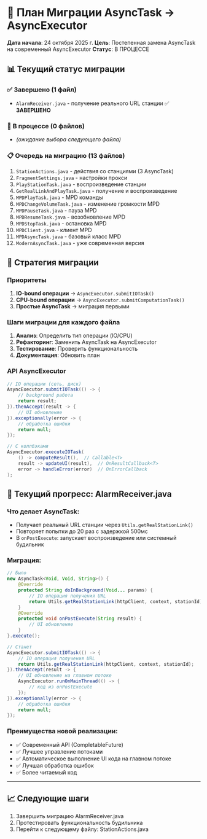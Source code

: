 # 🚀 План Миграции AsyncTask → AsyncExecutor

**Дата начала**: 24 октября 2025 г.
**Цель**: Постепенная замена AsyncTask на современный AsyncExecutor
**Статус**: В ПРОЦЕССЕ

## 📊 Текущий статус миграции

### ✅ **Завершено (1 файл)**
- `AlarmReceiver.java` - получение реального URL станции ✅ **ЗАВЕРШЕНО**

### 🔄 **В процессе (0 файлов)**
- *(ожидание выбора следующего файла)*

### 📋 **Очередь на миграцию (13 файлов)**
1. `StationActions.java` - действия со станциями (3 AsyncTask)
2. `FragmentSettings.java` - настройки прокси
3. `PlayStationTask.java` - воспроизведение станции
4. `GetRealLinkAndPlayTask.java` - получение и воспроизведение
5. `MPDPlayTask.java` - MPD команды
6. `MPDChangeVolumeTask.java` - изменение громкости MPD
7. `MPDPauseTask.java` - пауза MPD
8. `MPDResumeTask.java` - возобновление MPD
9. `MPDStopTask.java` - остановка MPD
10. `MPDClient.java` - клиент MPD
11. `MPDAsyncTask.java` - базовый класс MPD
12. `ModernAsyncTask.java` - уже современная версия

## 🎯 **Стратегия миграции**

### **Приоритеты**
1. **IO-bound операции** → `AsyncExecutor.submitIOTask()`
2. **CPU-bound операции** → `AsyncExecutor.submitComputationTask()`
3. **Простые AsyncTask** → миграция первыми

### **Шаги миграции для каждого файла**
1. **Анализ**: Определить тип операции (IO/CPU)
2. **Рефакторинг**: Заменить AsyncTask на AsyncExecutor
3. **Тестирование**: Проверить функциональность
4. **Документация**: Обновить план

### **API AsyncExecutor**
```java
// IO операции (сеть, диск)
AsyncExecutor.submitIOTask(() -> {
    // background работа
    return result;
}).thenAccept(result -> {
    // UI обновление
}).exceptionally(error -> {
    // обработка ошибки
    return null;
});

// С коллбэками
AsyncExecutor.executeIOTask(
    () -> computeResult(),  // Callable<T>
    result -> updateUI(result),  // OnResultCallback<T>
    error -> handleError(error)  // OnErrorCallback
);
```

## 🔧 **Текущий прогресс: AlarmReceiver.java**

### **Что делает AsyncTask:**
- Получает реальный URL станции через `Utils.getRealStationLink()`
- Повторяет попытки до 20 раз с задержкой 500мс
- В `onPostExecute`: запускает воспроизведение или системный будильник

### **Миграция:**
```java
// Было
new AsyncTask<Void, Void, String>() {
    @Override
    protected String doInBackground(Void... params) {
        // IO операция получения URL
        return Utils.getRealStationLink(httpClient, context, stationId);
    }
    @Override
    protected void onPostExecute(String result) {
        // UI обновление
    }
}.execute();

// Станет
AsyncExecutor.submitIOTask(() -> {
    // IO операция получения URL
    return Utils.getRealStationLink(httpClient, context, stationId);
}).thenAccept(result -> {
    // UI обновление на главном потоке
    AsyncExecutor.runOnMainThread(() -> {
        // код из onPostExecute
    });
}).exceptionally(error -> {
    // обработка ошибки
    return null;
});
```

### **Преимущества новой реализации:**
- ✅ Современный API (CompletableFuture)
- ✅ Лучшее управление потоками
- ✅ Автоматическое выполнение UI кода на главном потоке
- ✅ Лучшая обработка ошибок
- ✅ Более читаемый код

---

## 📈 **Следующие шаги**
1. Завершить миграцию AlarmReceiver.java
2. Протестировать функциональность будильника
3. Перейти к следующему файлу: StationActions.java
